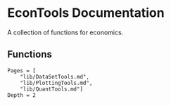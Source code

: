# EconTools Documentation

A collection of functions for economics.

## Functions

```@contents
Pages = [
    "lib/DataSetTools.md",
    "lib/PlottingTools.md",
    "lib/QuantTools.md"]
Depth = 2
```
